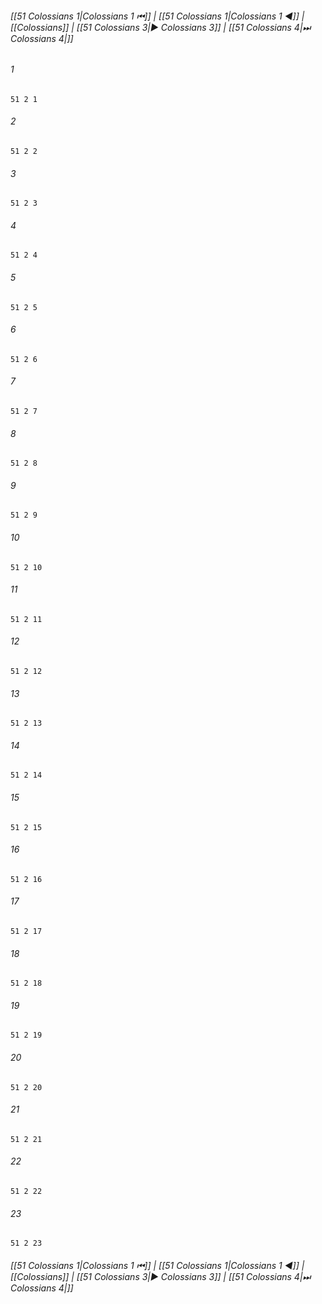 
###### [[51 Colossians 1|Colossians 1 ⏮]] | [[51 Colossians 1|Colossians 1 ◀]] | [[Colossians]] | [[51 Colossians 3|▶ Colossians 3]] | [[51 Colossians 4|⏭ Colossians 4|]]

###### 1
``` verse
51 2 1 
```
###### 2
``` verse
51 2 2 
```
###### 3
``` verse
51 2 3 
```
###### 4
``` verse
51 2 4 
```
###### 5
``` verse
51 2 5 
```
###### 6
``` verse
51 2 6 
```
###### 7
``` verse
51 2 7 
```
###### 8
``` verse
51 2 8 
```
###### 9
``` verse
51 2 9 
```
###### 10
``` verse
51 2 10 
```
###### 11
``` verse
51 2 11 
```
###### 12
``` verse
51 2 12 
```
###### 13
``` verse
51 2 13 
```
###### 14
``` verse
51 2 14 
```
###### 15
``` verse
51 2 15 
```
###### 16
``` verse
51 2 16 
```
###### 17
``` verse
51 2 17 
```
###### 18
``` verse
51 2 18 
```
###### 19
``` verse
51 2 19 
```
###### 20
``` verse
51 2 20 
```
###### 21
``` verse
51 2 21 
```
###### 22
``` verse
51 2 22 
```
###### 23
``` verse
51 2 23 
```

###### [[51 Colossians 1|Colossians 1 ⏮]] | [[51 Colossians 1|Colossians 1 ◀]] | [[Colossians]] | [[51 Colossians 3|▶ Colossians 3]] | [[51 Colossians 4|⏭ Colossians 4|]]

